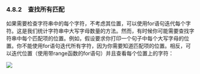    

### 4.8.2　查找所有匹配

如果需要检查字符串中的每个字符，不考虑其位置，可以使用for语句迭代每个字符。这是我们统计字符串中大写字母数量的方法。然而，有时候你可能需要查找字符串中每个匹配项的位置。例如，假设要求你打印一个句子中每个大写字母的位置。你不能使用for语句迭代所有字符，因为你需要知道匹配项的位置。相反，可以迭代位置（使用带range函数的for语句）并且查看每个位置上的字符：

![](../Images/image06018.gif)